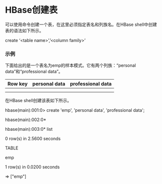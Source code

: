 # HBase创建表

可以使用命令创建一个表，在这里必须指定表名和列族名。在HBase shell中创建表的语法如下所示。

create ‘&lt;table name&gt;’,’&lt;column family&gt;’

### 示例

下面给出的是一个表名为emp的样本模式。它有两个列族：“personal data”和“professional data”。

| Row key | personal data | professional data |
| :--- | :--- | :--- |
|  |  |  |
|  |  |  |

在HBase shell创建该表如下所示。

hbase\(main\):001:0&gt;  create 'emp', 'personal data', 'professional data';

hbase\(main\):002:0\*

hbase\(main\):003:0\* list

0 row\(s\) in 2.5600 seconds



TABLE

emp

1 row\(s\) in 0.0200 seconds



=&gt; \["emp"\]

